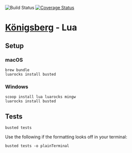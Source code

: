 ![Build Status](https://github.com/bergren2/konigsberg-lua/workflows/build/badge.svg)
[![Coverage Status](https://coveralls.io/repos/github/bergren2/konigsberg-lua/badge.svg?branch=master)](https://coveralls.io/github/bergren2/konigsberg-lua?branch=master)

# [Königsberg](https://github.com/bergren2/konigsberg) - Lua

## Setup

### macOS

```shell
brew bundle
luarocks install busted
```

### Windows

```shell
scoop install lua luarocks mingw
luarocks install busted
```

## Tests

```shell
busted tests
```

Use the following if the formatting looks off in your terminal:
```shell
busted tests -o plainTerminal
```
